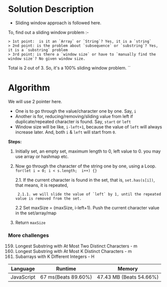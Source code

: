 # Solution Description
- Sliding window approach is followed here.

To, find out a sliding window problem :-
```angular2html
> 1st point:  is it an `Array` or `String`? Yes, it is a `string`
> 2nd point: is the problem about `subsequence` or `substring`? Yes, it is a `substring` problem
> 3rd point: is there a `window size` or have to `manually find the window size`? No given window size.

```
Total is 2 out of 3. So, it's a 100% sliding window problem.
``
# Algorithm
We will use 2 pointer here. 
- One is to go through the value/character one by one. Say, `i`
- Another is for, reducing/removing/sliding value from left if duplicate/repeated character is found. Say, `start` or `left`
- Window size will be like, `i-left+1`, because the value of `left` will always increase later. And, both `i` & `left` will start from `0`. 

**Steps:**
1. Initially set, an empty set, maximum length to 0, left value to 0. you may use array or hashmap etc.
2. Now go through the character of the string one by one, using a Loop. `for(let i = 0; i < s.length;  i++) {}`

    
    2.1. If the current character is found in the set, that is, `set.has(s[i])`, that means, it is repeated, 

        2.1.1. we will slide the value of `left` by 1, until the repeated value is removed from the set.

    2.2 Set maxSize = (maxSize, i-left+1). Push the current character value in the set/array/map

3. Return `maxSize`


### More challenges
159. Longest Substring with At Most Two Distinct Characters - m
340. Longest Substring with At Most K Distinct Characters - m
992. Subarrays with K Different Integers - H

| Language   | Runtime             | Memory                  |
|------------|---------------------|-------------------------|
| JavaScript | 67 ms(Beats 89.60%) | 47.43 MB (Beats 54.66%) |
